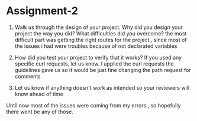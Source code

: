 # Assignment-2

1. Walk us through the design of your project. Why did you design your project the way you did? What difficulties did you overcome?
  the most difficult part was getting the right routes for the project , since most of the issues i had were troubles because of 
  not declarated variables

2. How did you test your project to verify that it works? If you used any specific curl requests, let us know.
I applied the curl requests the guidelines gave us so it would be just fine changing the path request for comments 

3. Let us know if anything doesn't work as intended so your reviewers will know ahead of time

Until now most of the issues were coming from my errors , so hopefully there wont be any of those.
